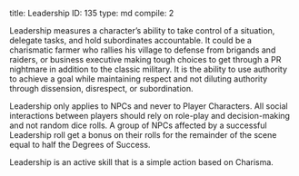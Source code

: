 title:          Leadership
ID:             135
type:           md
compile:        2


Leadership measures a character’s ability to take control of a situation, delegate tasks, and hold subordinates accountable. It could be a charismatic farmer who rallies his village to defense from brigands and raiders, or business executive making tough choices to get through a PR nightmare in addition to the classic military. It is the ability to use authority to achieve a goal while maintaining respect and not diluting authority through dissension, disrespect, or subordination.

Leadership only applies to NPCs and never to Player Characters. All social interactions between players should rely on role-play and decision-making and not random dice rolls. A group of NPCs affected by a successful Leadership roll get a bonus on their rolls for the remainder of the scene equal to half the Degrees of Success.

Leadership is an active skill that is a simple action based on Charisma.